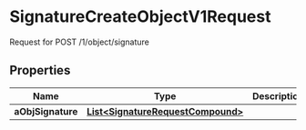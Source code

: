 

# SignatureCreateObjectV1Request

Request for POST /1/object/signature

## Properties

| Name | Type | Description | Notes |
|------------ | ------------- | ------------- | -------------|
|**aObjSignature** | [**List&lt;SignatureRequestCompound&gt;**](SignatureRequestCompound.md) |  |  |



